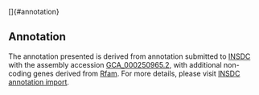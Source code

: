 []{#annotation}

Annotation
----------

The annotation presented is derived from annotation submitted to
[INSDC](http://www.insdc.org) with the assembly accession
[GCA\_000250965.2](http://www.ebi.ac.uk/ena/data/view/GCA_000250965.2),
with additional non-coding genes derived from
[Rfam](http://rfam.xfam.org/). For more details, please visit [INSDC
annotation
import](http://ensemblgenomes.org/info/data/insdc_annotation).
